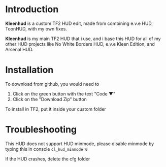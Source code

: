 # Introduction
**Kleenhud** is a custom TF2 HUD edit, made from combining e.v.e HUD, ToonHUD, with my own fixes.

**Kleenhud** is my main TF2 HUD that i use, and i base this HUD for all of my other HUD projects like No White Borders HUD, e.v.e Kleen Edition, and Arsenal HUD.

# Installation
To download from github, you would need to
1. Click on the green button with the text "Code ▼"
2. Click on the "Download Zip" button

To install in TF2, put it inside your custom folder

# Troubleshooting
This HUD does not support HUD minmode, please disable minmode by typing this in console `cl_hud_minmode 0`

If the HUD crashes, delete the cfg folder
